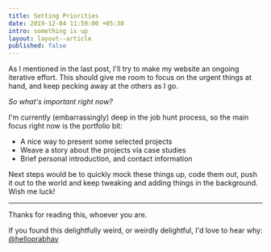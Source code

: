```yaml
---
title: Setting Priorities
date: 2019-12-04 11:59:00 +05:30
intro: something is up
layout: layout--article
published: false
---
```


As I mentioned in the last post, I'll try to make my website an ongoing iterative effort. This should give me room to focus on the urgent things at hand, and keep pecking away at the others as I go.

*So what's important right now?*

I'm currently (embarrassingly) deep in the job hunt process, so the main focus right now is the portfolio bit:

- A nice way to present some selected projects
- Weave a story about the projects via case studies
- Brief personal introduction, and contact information

Next steps would be to quickly mock these things up, code them out, push it out to the world and keep tweaking and adding things in the background. Wish me luck!

---

Thanks for reading this, whoever you are. 

If you found this delightfully weird, or weirdly delightful, I'd love to hear why: [@helloprabhav](http://twitter.com/helloprabhav)